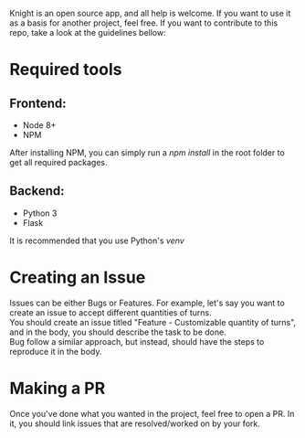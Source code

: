Knight is an open source app, and all help is welcome.
If you want to use it as a basis for another project, feel free.
If you want to contribute to this repo, take a look at the guidelines bellow:

# Required tools
## Frontend:
- Node 8+
- NPM

After installing NPM, you can simply run a _npm install_ in the root folder to get all required packages.

## Backend:
- Python 3
- Flask

It is recommended that you use Python's _venv_ 

# Creating an Issue
Issues can be either Bugs or Features. For example, let's say you want to create an issue to accept different quantities of turns.  
You should create an issue titled "Feature - Customizable quantity of turns", and in the body, you should describe the task to be done.  
Bug follow a similar approach, but instead, should have the steps to reproduce it in the body.

# Making a PR
Once you've done what you wanted in the project, feel free to open a PR.
In it, you should link issues that are resolved/worked on by your fork.
